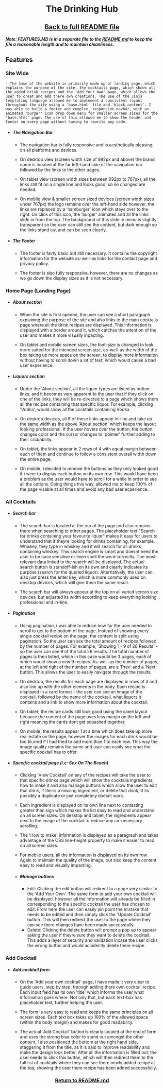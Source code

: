 <h1 align="center">The Drinking Hub</h1>

<h2 align="center"><a href="https://github.com/joenapper/drinking-hub/blob/master/README.md">Back to full README file</a></h2>

##### Note: FEATURES.MD is in a separate file to the [README.md](https://github.com/joenapper/drinking-hub/blob/master/README.md) to keep the file a reasonable length and to maintain cleanliness.

## Features

### Site Wide 
    - The base of the website is primarily made up of landing page, which explains the purpose of the site, the cocktails page, which shows all the added drink recipes and the 'Add Your Own' page, which allows the user to creat and add there own creations. The use of the Jinja templating language allowed me to implement a consistent layout throughout the site using a 'base.html' file and 'block content'. I was able to build a footer and complex, responsive navbar, with an animated 'burger' icon drop down menu for smaller screen sizes for the 'base.html' page. The use of this allowed me to show the header and footer on every page without having to rewrite any code.    

- ##### The Navigation Bar
    - The navigation bar is fully responsive and is aesthetically pleasing on all platforms and devices. 
    
    - On desktop view (screen width size of 992px and above) the brand name is located at the far left-hand side of the navigation bar followed by the links to the other pages.

    - On tablet view (screen width sizes between 992px to 767px), all the links still fit on a single line and looks good, so no changed are needed.

    - On mobile view & smaller screen sized devices (screen width sizes under 767px) the logo remains over the left-hand side however, the links are replaced by a 'hamburger' icon which stays over to the right. On click of this icon, the 'burger' animates and all the links slide in from the top. The background of this slide in menu is slightly transparent so the user can still see the content, but dark enough so the links stand out and can be seen clearly. 

- ##### The Footer
    - The footer is fairly basic but still necessary. It contains the copyright information for the website as-well-as links for the contact page and privacy policy.

    - The footer is also fully responsive, however, there are no changes as we go down the display sizes as it is not necessary.

### Home Page (Landing Page)
- ##### About section
    - When the site is first opened, the user can see a short paragraph explaining the purpose of the site and also links to the main cocktails page where all the drink recipes are displayed. This information is displayed with a border around it, which catches the attention of the user and makes it more visually inpacting.

    - On tablet and mobile screen sizes, the font-size is changed to look more suited for the intended screen size, as-well-as the width of the box taking up more space on the screen, to display more information without having to scroll down a lot of text, which would cause a bad user experience.

- ##### Liquors section
    - Under the 'About section', all the liquor types are listed as button links, and it becomes very apparent to the user that if they click on one of the links, they will be re-directed to a page which shows them all the recipes containing that specific liquor. For example, clicking 'Vodka', would show all the cocktails containing Vodka.
    
    - On desktop devices, all 8 of these links appear in-line and take up the same width as the above 'About section' which keeps the layout looking professional. If the user hovers over the button, the button changes color and the cursor changes to 'pointer' further adding to their clickability.

    - On tablet, the links appear in 2 rows of 4 with equal margin between each of them and continue to follow a consistent overall width down the entire page.

    - On mobile, i decided to remove the buttons as they only looked good if i were to display each button on its own row. This would have been a problem as the user would have to scroll for a while in order to see all the options. Doing things this way, allowed me to keep 100% of the page visable at all times and avoid any bad user ecperience. 

### All Cocktails
- ##### Search bar
    - The search bar is located at the top of the page and also remains there when searching to other pages. The placeholder text "Search for drinks containing your favourite liquor" makes it easy for users to understand that if theyre looking for drinks containing, for example, Whiskey, they type in whiskey and it will search for all drinks containing whiskey. This search engine is smart and doesnt need the user to be case sensitive or even spell the word correctly. The most relevant data linked to the search will be displayed. The actual search button is standoff-ish on its own and clearly indicates its purpose (search for the queried liquor). Alternatively, the user can also just press the enter key, which is more commonly used on desktop devices, which will give them the same result.  

    - The search bar will always appear at the top on all varied screen size devices, but adjusted its width according to keep everything looking professional and in-line.

- ##### Pagination
    - Using pagination, i was able to reduce how far the user needed to scroll to get to the bottom of the page. Instead of showing every single cocktail recipe on the page, the content is split using pagination. So the user can see the total amount of recipes followed by the number of pages. For example, 'Showing 1 - 9 of 26 Results' - so the user can see 9 of the total 26 results. The total number of pages is then listed, which in this case would be 3 pages, each of which would show a new 9 recipes. As-well-as the number of pages, at the left and right of the number of pages, are a 'Prev' and a 'Next' button. This allows the user to easily navigate through the results. 

    - On desktop, the results for each page are displayed in rows of 3 and also line up with the other elements in the body. Each recipe is displayed in a card format - the user can see an image of the cocktail, followed by the name of the cocktail, what liquors it contains and a link to show more information about the cocktail.

    - On tablet, the recipe cards still look good using the same layout because the content of the page uses less margin on the left and right meaning the cards dont get squashed together.

    - On mobile, the results appear 1 at a time which does take up more real estate on the page, however the images for each drink would be too blurred if i had tried to add more than 1 to each row. This way the image quality remains the same and user can easily see what the specific cocktail has to offer.

- ##### Specific cocktail page (i.e: Sex On The Beach)
    - Clicking 'View Cocktail' on any of the recipes will take the user to that specific drinks page which will show the cocktails ingredients, how to make it and also manage buttons which allow the user to edit that drink, if theirs a missing ingredient, or delete that drink, if its possibly a duplicate or just completely doesnt work.

    - Each ingredient is displayed on its own line next to contasting greater than sign which makes the list easy to read and understand on all screen sizes. On desktop and tablet, the ingredients appear next to the image of the cocktail to reduce any un-necessary scrolling.

    - The 'How to make' information is displayed as a paragraph and takes advantage of the CSS line-height property to make it easier to read on all screen sizes. 

    - For mobile users, all the information is displayed on its own row. Again to maintain the quality of the image, but also keep the content easy to read and visually impacting.

    - ##### Manage buttons
        - Edit: Clicking the edit button will redirect to a page very similar to the 'Add Your Own'. The same form to add your own cocktail will be displayed, however all the information will already be filled in corresponding to the specific cocktail the user has chosen to edit. From here the user can easily pin point the mistake that needs to be edited and then simply click the 'Update Cocktail' button. This will then redirect the user to the page where they can see there changes have been made successfully.
        - Delete: Clicking the delete button will prompt a pop up to appear asking the user if theyre sure they want to delete the cocktail. This adds a layer of security and validation incase the user clicks the wrong button and would accidently delete there recipe.

### Add Cocktail
- ##### Add cocktail form
    - On the 'Add your own cocktail' page, i have made it very clear to guide users, step by step, through adding there own cocktail recipe. Each input field has its own 'title' which informs the user what information goes where. Not only that, but each text-box has placeholder text, further helping the user. 

    - The form is very easy to read and keeps the same principles on all screen sizes. Each text box takes up 100% of the allowed space (within the body margin) and makes for good readability.

    - The actual 'Add Cocktail' button is clearly located at the end of form and uses the strong blue color to stand out amongst the other content. I also positioned the buttom at the right hand side, staggering it from the title, as it is said to improve readability and make the design look better. After all the information is filled out, the user needs to click this button, which will then redirect them to the full list of cocktails where they can see there newly added recipe at the top, showing the user there recipe has been added successfully.

<h3 align="center"><a href="https://github.com/joenapper/drinking-hub/blob/master/README.md">Return to README.md</a></h3>
